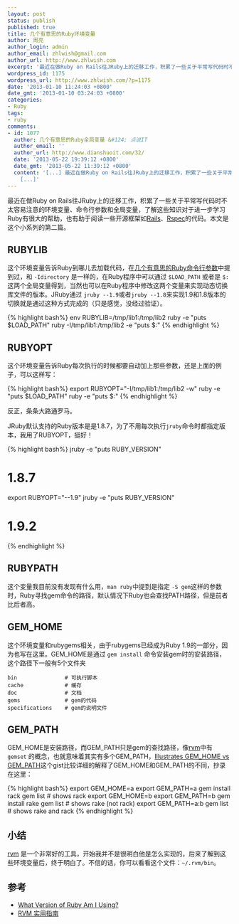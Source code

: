 ```yaml
---
layout: post
status: publish
published: true
title: 几个有意思的Ruby环境变量
author: 周亮
author_login: admin
author_email: zhlwish@gmail.com
author_url: http://www.zhlwish.com
excerpt: '最近在做Ruby on Rails往JRuby上的迁移工作，积累了一些关于平常写代码时不太容易注意的环境变量、命令行参数和全局变量，了解这些知识对于进一步学习Ruby有很大的帮助，也有助于阅读一些开源框架如<a href="http://rubyonrails.org/">Rails</a>、<a href="https://github.com/rspec">Rspec</a>的代码。本文是这个小系列的第二篇。 '
wordpress_id: 1175
wordpress_url: http://www.zhlwish.com/?p=1175
date: '2013-01-10 11:24:03 +0800'
date_gmt: '2013-01-10 03:24:03 +0800'
categories:
- Ruby
tags:
- ruby
comments:
- id: 1077
  author: 几个有意思的Ruby全局变量 &#124; 点说IT
  author_email: ''
  author_url: http://www.dianshuoit.com/32/
  date: '2013-05-22 19:39:12 +0800'
  date_gmt: '2013-05-22 11:39:12 +0800'
  content: '[...] 最近在做Ruby on Rails往JRuby上的迁移工作，积累了一些关于平常写代码时不太容易注意的环境变量、命令行参数和全局变量，了解这些知识对于进一步学习Ruby有很大的帮助，也有助于阅读一些开源框架如Rails、Rspec的代码。本文是这个小系列的第三篇。其他两篇分别是几个有意思的Ruby环境变量和几个有意思的Ruby命令行参数&nbsp;。
    [...]'
---
```

最近在做Ruby on Rails往JRuby上的迁移工作，积累了一些关于平常写代码时不太容易注意的环境变量、命令行参数和全局变量，了解这些知识对于进一步学习Ruby有很大的帮助，也有助于阅读一些开源框架如<a href="http://rubyonrails.org/">Rails</a>、<a href="https://github.com/rspec">Rspec</a>的代码。本文是这个小系列的第二篇。

## RUBYLIB

这个环境变量告诉Ruby到哪儿去加载代码，在<a href="http://blog.aizatto.com/2007/05/30/what-version-of-ruby-am-i-using/">几个有意思的Ruby命令行参数</a>中提到过，和 `-Idirectory` 是一样的，在Ruby程序中可以通过 `$LOAD_PATH` 或者是 `$:` 这两个全局变量得到，当然也可以在Ruby程序中修改这两个变量来实现动态切换库文件的版本。JRuby通过 `jruby --1.9`或者`jruby --1.8`来实现1.9和1.8版本的切换就是通过这种方式完成的（只是感觉，没经过验证）。

{% highlight bash%}
env RUBYLIB=/tmp/lib1:/tmp/lib2 ruby -e "puts $LOAD_PATH"
ruby -I/tmp/lib1:/tmp/lib2 -e "puts $:"
{% endhighlight %}

## RUBYOPT

这个环境变量告诉Ruby每次执行的时候都要自动加上那些参数，还是上面的例子，可以这样写：

{% highlight bash%}
export RUBYOPT="-I/tmp/lib1:/tmp/lib2 -w"
ruby -e "puts $LOAD_PATH"
ruby -e "puts $:"
{% endhighlight %}

反正，条条大路通罗马。

JRuby默认支持的Ruby版本是是1.8.7，为了不用每次执行`jruby`命令时都指定版本，我用了RUBYOPT，挺好！

{% highlight bash%}
jruby -e "puts RUBY_VERSION"
# 1.8.7
export RUBYOPT="--1.9"
jruby -e "puts RUBY_VERSION"
# 1.9.2
{% endhighlight %}

## RUBYPATH
这个变量我目前没有发现有什么用，`man ruby`中提到是指定 `-S gem`这样的参数时，Ruby寻找gem命令的路径，默认情况下Ruby也会查找PATH路径，但是前者比后者高。
## GEM_HOME
这个环境变量和rubygems相关，由于rubygems已经成为Ruby 1.9的一部分，因为也写在这里。GEM_HOME是通过 `gem install` 命令安装gem时的安装路径，这个路径下一般有5个文件夹

    bin               # 可执行脚本
    cache             # 缓存
    doc               # 文档
    gems              # gem的代码
    specifications    # gem的说明文件

## GEM_PATH

GEM&#95;HOME是安装路径，而GEM&#95;PATH只是gem的查找路径，像<a href="http://ruby-china.org/wiki/rvm-guide">rvm</a>中有 `gemset` 的概念，也就意味着其实有多个GEM_PATH，<a href="https://gist.github.com/668037">Illustrates GEM&#95;HOME vs GEM&#95;PATH</a>这个gist比较详细的解释了GEM&#95;HOME和GEM&#95;PATH的不同，抄录在这里：

{% highlight bash%}
export GEM_HOME=a
export GEM_PATH=a
gem install rack
gem list                    # shows rack
export GEM_HOME=b
export GEM_PATH=b
gem install rake
gem list                    # shows rake (not rack)
export GEM_PATH=a:b
gem list                    # shows rake and rack
{% endhighlight %}

## 小结
<a href="http://ruby-china.org/wiki/rvm-guide">rvm</a> 是一个非常好的工具，开始我并不是很明白他是怎么实现的，后来了解到这些环境变量后，终于明白了。不信的话，你可以看看这个文件：`~/.rvm/bin`。

## 参考

* <a href="http://blog.aizatto.com/2007/05/30/what-version-of-ruby-am-i-using/">What Version of Ruby Am I Using?</a>
* <a href="http://ruby-china.org/wiki/rvm-guide">RVM 实用指南</a>

